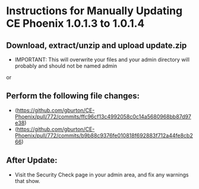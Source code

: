 # Instructions for Manually Updating CE Phoenix 1.0.1.3 to 1.0.1.4
## Download, extract/unzip and upload update.zip
* IMPORTANT: This will overwrite your files and your admin directory will probably and should not be named admin

or
## Perform the following file changes:
  * (https://github.com/gburton/CE-Phoenix/pull/772/commits/ffc96cf13c4992058c0c14a5680968bb87d97e38)
  * (https://github.com/gburton/CE-Phoenix/pull/772/commits/b9b88c9376fe010818f692883f712a44fe8cb266)
## After Update:
* Visit the Security Check page in your admin area, and fix any warnings that show.